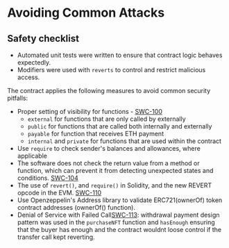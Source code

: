 # Avoiding Common Attacks

## Safety checklist
* Automated unit tests were written to ensure that contract logic behaves expectedly.
* Modifiers were used with ``reverts`` to control and restrict malicious access.

The contract applies the following measures to avoid common security pitfalls:
* Proper setting of visibility for functions - [SWC-100](https://swcregistry.io/docs/SWC-100, "swc-100")
    * ``external`` for functions that are only called by externally
    * ``public`` for functions that are called both internally and externally
    * ``payable`` for function that receives ETH payment
    * ``internal`` and ``private`` for functions that are used within the contract
* Use ``require`` to check sender's balances and allowances, where applicable
* The software does not check the return value from a method or function, which can prevent it from detecting unexpected states and conditions. [SWC-104](https://swcregistry.io/docs/SWC-104, "swc-104")
* The use of ``revert()``, and ``require()`` in Solidity, and the new REVERT opcode in the EVM. [SWC-110](https://swcregistry.io/docs/SWC-110, "swc-110")
* Use Openzeppelin's Address library to validate ERC721(ownerOf) token contract addresses (ownerOf() function).
* Denial of Service with Failed Call[SWC-113](https://swcregistry.io/docs/SWC-113, "swc-113"): withdrawal payment design pattern was used in the ``purchaseNFT`` function and ``hasEnough``  ensuring that the buyer has enough and the contract wouldnt loose control if the transfer call kept reverting.